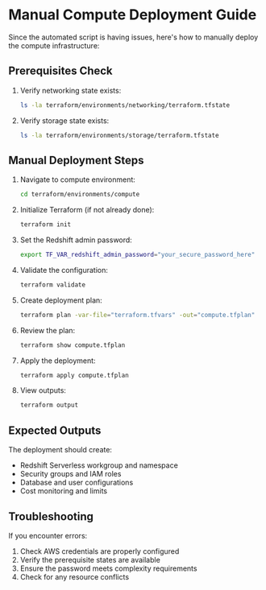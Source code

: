 # Manual Compute Deployment Guide

Since the automated script is having issues, here's how to manually deploy the compute infrastructure:

## Prerequisites Check

1. Verify networking state exists:
   ```bash
   ls -la terraform/environments/networking/terraform.tfstate
   ```

2. Verify storage state exists:
   ```bash
   ls -la terraform/environments/storage/terraform.tfstate
   ```

## Manual Deployment Steps

1. Navigate to compute environment:
   ```bash
   cd terraform/environments/compute
   ```

2. Initialize Terraform (if not already done):
   ```bash
   terraform init
   ```

3. Set the Redshift admin password:
   ```bash
   export TF_VAR_redshift_admin_password="your_secure_password_here"
   ```

4. Validate the configuration:
   ```bash
   terraform validate
   ```

5. Create deployment plan:
   ```bash
   terraform plan -var-file="terraform.tfvars" -out="compute.tfplan"
   ```

6. Review the plan:
   ```bash
   terraform show compute.tfplan
   ```

7. Apply the deployment:
   ```bash
   terraform apply compute.tfplan
   ```

8. View outputs:
   ```bash
   terraform output
   ```

## Expected Outputs

The deployment should create:
- Redshift Serverless workgroup and namespace
- Security groups and IAM roles
- Database and user configurations
- Cost monitoring and limits

## Troubleshooting

If you encounter errors:
1. Check AWS credentials are properly configured
2. Verify the prerequisite states are available
3. Ensure the password meets complexity requirements
4. Check for any resource conflicts
